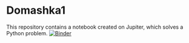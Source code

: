 # Domashka1
This repository contains a notebook created on Jupiter, which solves a Python problem.
[![Binder](https://mybinder.org/badge_logo.svg)](https://mybinder.org/v2/gh/m2006746/Domashka1.git/HEAD?labpath=Domashka_1_notebooks.ipynb)
